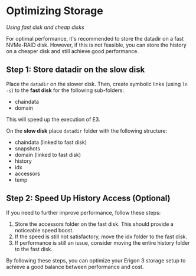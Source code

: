 # Optimizing Storage
*Using fast disk and cheap disks*

For optimal performance, it's recommended to store the datadir on a fast NVMe-RAID disk. However, if this is not feasible, you can store the history on a cheaper disk and still achieve good performance.

## Step 1: Store datadir on the slow disk

Place the `datadir` on the slower disk. Then, create symbolic links (using `ln -s`) to the **fast disk** for the following sub-folders:

- chaindata
- domain

This will speed up the execution of E3.

On the **slow disk** place `datadir` folder with the following structure:
 - chaindata (linked to fast disk)
 - snapshots
 - domain (linked to fast disk)
 - history
 - idx
 - accessors
 - temp


## Step 2: Speed Up History Access (Optional)

If you need to further improve performance, follow these steps:

1. Store the accessors folder on the fast disk. This should provide a noticeable speed boost.
2. If the speed is still not satisfactory, move the idx folder to the fast disk.
3. If performance is still an issue, consider moving the entire history folder to the fast disk.

By following these steps, you can optimize your Erigon 3 storage setup to achieve a good balance between performance and cost.